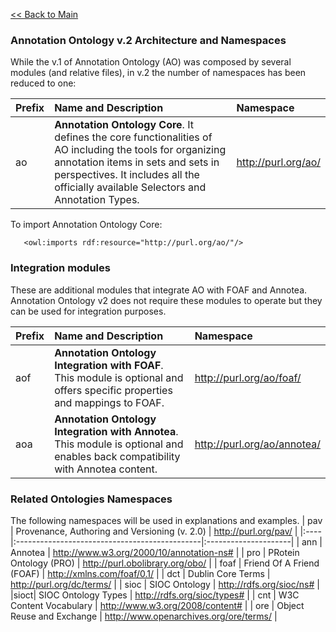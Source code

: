[<< Back to Main](v2Main.md)

### Annotation Ontology v.2 Architecture and Namespaces ###

While the v.1 of Annotation Ontology (AO) was composed by several modules (and relative files), in v.2 the number of namespaces has been reduced to one:

| **Prefix** | **Name and Description**| **Namespace** |
|:-----------|:------------------------|:--------------|
| ao         | **Annotation Ontology Core**. It defines the core functionalities of AO including the tools for organizing annotation items in sets and sets in perspectives. It includes all the officially available Selectors and Annotation Types. | http://purl.org/ao/|

To import Annotation Ontology Core:
```
   <owl:imports rdf:resource="http://purl.org/ao/"/>
```

### Integration modules ###
These are additional modules that integrate AO with FOAF and Annotea. Annotation Ontology v2 does not require these modules to operate but they can be used for integration purposes.

| **Prefix** | **Name and Description**| **Namespace** |
|:-----------|:------------------------|:--------------|
| aof        | **Annotation Ontology Integration with FOAF**. This module is optional and offers specific properties and mappings to FOAF. | http://purl.org/ao/foaf/ |
| aoa        | **Annotation Ontology Integration with Annotea**. This module is optional and enables back compatibility with Annotea content. | http://purl.org/ao/annotea/ |

### Related Ontologies Namespaces ###
The following namespaces will be used in explanations and examples.
| pav | Provenance, Authoring and Versioning (v. 2.0) | http://purl.org/pav/ |
|:----|:----------------------------------------------|:---------------------|
| ann | Annotea                                       | http://www.w3.org/2000/10/annotation-ns# |
| pro | PRotein Ontology (PRO)                        | http://purl.obolibrary.org/obo/ |
| foaf | Friend Of A Friend (FOAF)                     | http://xmlns.com/foaf/0.1/ |
| dct | Dublin Core Terms                             | http://purl.org/dc/terms/ |
| sioc | SIOC Ontology                                 | http://rdfs.org/sioc/ns# |
|sioct| SIOC Ontology Types                           | http://rdfs.org/sioc/types# |
| cnt | W3C Content Vocabulary                        | http://www.w3.org/2008/content# |
| ore | Object Reuse and Exchange                     | http://www.openarchives.org/ore/terms/ |